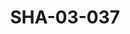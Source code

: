 ---
pid: SHA-03-037
title: SHA-03-037
language: en
collection: Sharhabil Ahmed
original_label: 
rights: Sharhabil Ahmed
location_of_original: Sharhabil Ahmed
photographer_or_studio: Studio KGS
scanned_from: photograph 13 by 18
_date: 1971-1972
location: Khartoum, Mughrun garden
description: group of men and women new years eve party
additional_notes: 
permission_display: 'yes'
on_server: 'no'
on_website: 'no'
permalink: /archive/en/sha-03-037.html
layout: photo-page
---